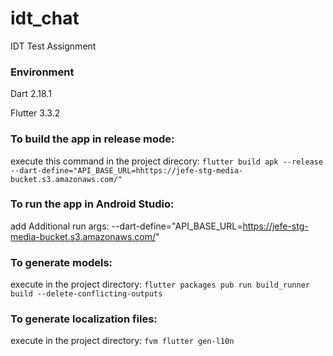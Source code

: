 # idt_chat

IDT Test Assignment


### Environment
Dart 2.18.1

Flutter 3.3.2

### To build the app in release mode:
execute this command in the project direcory: `flutter build apk --release --dart-define="API_BASE_URL=hhttps://jefe-stg-media-bucket.s3.amazonaws.com/"`

### To run the app in Android Studio: 
add Additional run args: --dart-define="API_BASE_URL=https://jefe-stg-media-bucket.s3.amazonaws.com/"

### To generate models:
execute in the project directory: `flutter packages pub run build_runner build --delete-conflicting-outputs`

### To generate localization files:
execute in the project directory: `fvm flutter gen-l10n`

